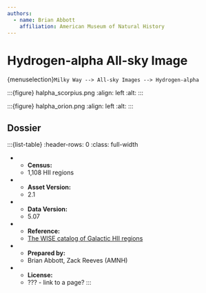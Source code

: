 ```yaml
---
authors:
  - name: Brian Abbott
    affiliation: American Museum of Natural History
---
```



# Hydrogen-alpha All-sky Image

{menuselection}`Milky Way --> All-sky Images --> Hydrogen-alpha`



:::{figure} halpha_scorpius.png
:align: left
:alt: 
:::


:::{figure} halpha_orion.png
:align: left
:alt: 
:::





## Dossier
:::{list-table}
:header-rows: 0
:class: full-width

* - **Census:**
  - 1,108 HII regions
* - **Asset Version:**
  - 2.1
* - **Data Version:**
  - 5.07
* - **Reference:**
  - [The WISE catalog of Galactic HII regions](https://doi.org/10.1088/0067-0049/212/1/1)
* - **Prepared by:**
  - Brian Abbott, Zack Reeves (AMNH)
* - **License:**
  - ??? - link to a page?
:::